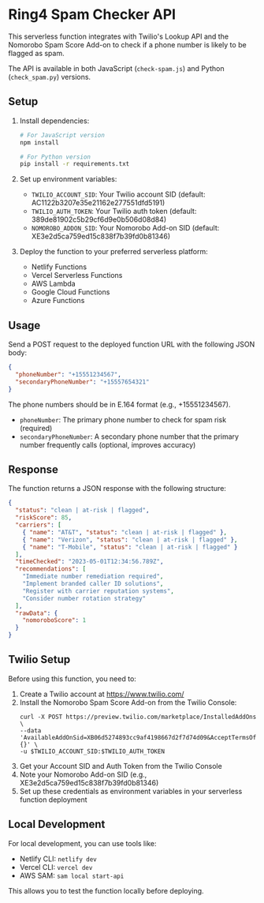 # Ring4 Spam Checker API

This serverless function integrates with Twilio's Lookup API and the Nomorobo Spam Score Add-on to check if a phone number is likely to be flagged as spam.

The API is available in both JavaScript (`check-spam.js`) and Python (`check_spam.py`) versions.

## Setup

1. Install dependencies:
   ```bash
   # For JavaScript version
   npm install

   # For Python version
   pip install -r requirements.txt
   ```

2. Set up environment variables:
   - `TWILIO_ACCOUNT_SID`: Your Twilio account SID (default: AC1122b3207e35e21162e277551dfd5191)
   - `TWILIO_AUTH_TOKEN`: Your Twilio auth token (default: 389de81902c5b29cf6d9e0b506d08d84)
   - `NOMOROBO_ADDON_SID`: Your Nomorobo Add-on SID (default: XE3e2d5ca759ed15c838f7b39fd0b81346)

3. Deploy the function to your preferred serverless platform:
   - Netlify Functions
   - Vercel Serverless Functions
   - AWS Lambda
   - Google Cloud Functions
   - Azure Functions

## Usage

Send a POST request to the deployed function URL with the following JSON body:

```json
{
  "phoneNumber": "+15551234567",
  "secondaryPhoneNumber": "+15557654321"
}
```

The phone numbers should be in E.164 format (e.g., +15551234567).

- `phoneNumber`: The primary phone number to check for spam risk (required)
- `secondaryPhoneNumber`: A secondary phone number that the primary number frequently calls (optional, improves accuracy)

## Response

The function returns a JSON response with the following structure:

```json
{
  "status": "clean | at-risk | flagged",
  "riskScore": 85,
  "carriers": [
    { "name": "AT&T", "status": "clean | at-risk | flagged" },
    { "name": "Verizon", "status": "clean | at-risk | flagged" },
    { "name": "T-Mobile", "status": "clean | at-risk | flagged" }
  ],
  "timeChecked": "2023-05-01T12:34:56.789Z",
  "recommendations": [
    "Immediate number remediation required",
    "Implement branded caller ID solutions",
    "Register with carrier reputation systems",
    "Consider number rotation strategy"
  ],
  "rawData": {
    "nomoroboScore": 1
  }
}
```

## Twilio Setup

Before using this function, you need to:

1. Create a Twilio account at https://www.twilio.com/
2. Install the Nomorobo Spam Score Add-on from the Twilio Console:
   ```
   curl -X POST https://preview.twilio.com/marketplace/InstalledAddOns \
   --data 'AvailableAddOnSid=XB06d5274893cc9af4198667d2f7d74d09&AcceptTermsOfService=true&Configuration={}' \
   -u $TWILIO_ACCOUNT_SID:$TWILIO_AUTH_TOKEN
   ```
3. Get your Account SID and Auth Token from the Twilio Console
4. Note your Nomorobo Add-on SID (e.g., XE3e2d5ca759ed15c838f7b39fd0b81346)
5. Set up these credentials as environment variables in your serverless function deployment

## Local Development

For local development, you can use tools like:
- Netlify CLI: `netlify dev`
- Vercel CLI: `vercel dev`
- AWS SAM: `sam local start-api`

This allows you to test the function locally before deploying.
